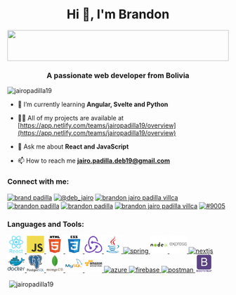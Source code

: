 <h1 align="center">Hi 👋, I'm Brandon</h1>

<a  target="blank"><img align="center" src="https://user-images.githubusercontent.com/26912874/129817845-16ecbd8b-502d-464f-8cbf-47efffe32686.gif" height="70" width="100%" /></a>
</p>



<h3 align="center">A passionate web developer from Bolivia</h3>

<p align="left"> <img src="https://komarev.com/ghpvc/?username=jairopadilla19&label=Profile%20views&color=0e75b6&style=flat" alt="jairopadilla19" /> </p>

- 🌱 I’m currently learning **Angular, Svelte and Python**

- 👨‍💻 All of my projects are available at [https://app.netlify.com/teams/jairopadilla19/overview](https://app.netlify.com/teams/jairopadilla19/overview)

- 💬 Ask me about **React and JavaScript**

- 📫 How to reach me **jairo.padilla.deb19@gmail.com**

<h3 align="left">Connect with me:</h3>
<p align="left">
<a href="https://dev.to/brand padilla" target="blank"><img align="center" src="https://cdn.jsdelivr.net/npm/simple-icons@3.0.1/icons/dev-dot-to.svg" alt="brand padilla" height="30" width="40" /></a>
<a href="https://twitter.com/@deb_jairo" target="blank"><img align="center" src="https://raw.githubusercontent.com/rahuldkjain/github-profile-readme-generator/master/src/images/icons/Social/twitter.svg" alt="@deb_jairo" height="30" width="40" /></a>
<a href="https://linkedin.com/in/brandon jairo padilla villca" target="blank"><img align="center" src="https://raw.githubusercontent.com/rahuldkjain/github-profile-readme-generator/master/src/images/icons/Social/linked-in-alt.svg" alt="brandon jairo padilla villca" height="30" width="40" /></a>
<a href="https://stackoverflow.com/users/brandon padilla" target="blank"><img align="center" src="https://raw.githubusercontent.com/rahuldkjain/github-profile-readme-generator/master/src/images/icons/Social/stack-overflow.svg" alt="brandon padilla" height="30" width="40" /></a>
<a href="https://fb.com/brandon padilla" target="blank"><img align="center" src="https://raw.githubusercontent.com/rahuldkjain/github-profile-readme-generator/master/src/images/icons/Social/facebook.svg" alt="brandon padilla" height="30" width="40" /></a>
<a href="https://www.hackerrank.com/brandon jairo padilla villca" target="blank"><img align="center" src="https://raw.githubusercontent.com/rahuldkjain/github-profile-readme-generator/master/src/images/icons/Social/hackerrank.svg" alt="brandon jairo padilla villca" height="30" width="40" /></a>
<a href="https://discord.gg/#9005" target="blank"><img align="center" src="https://raw.githubusercontent.com/rahuldkjain/github-profile-readme-generator/master/src/images/icons/Social/discord.svg" alt="#9005" height="30" width="40" /></a>
</p>

<h3 align="left">Languages and Tools:</h3>
    <p align="left">
        <a href="https://reactjs.org/" target="_blank">
            <img src="https://raw.githubusercontent.com/devicons/devicon/master/icons/react/react-original-wordmark.svg"
                alt="react" width="40" height="40" />
        </a>
        <a href="https://developer.mozilla.org/en-US/docs/Web/JavaScript" target="_blank">
            <img src="https://raw.githubusercontent.com/devicons/devicon/master/icons/javascript/javascript-original.svg"
                alt="javascript" width="40" height="40" />
        </a>
        </a> <a href="https://www.w3.org/html/" target="_blank">
            <img src="https://raw.githubusercontent.com/devicons/devicon/master/icons/html5/html5-original-wordmark.svg"
                alt="html5" width="40" height="40" />
        </a>
        <a href="https://www.w3schools.com/css/" target="_blank">
            <img src="https://raw.githubusercontent.com/devicons/devicon/master/icons/css3/css3-original-wordmark.svg"
                alt="css3" width="40" height="40" />
        </a>
        <a href="https://redux.js.org" target="_blank">
            <img src="https://raw.githubusercontent.com/devicons/devicon/master/icons/redux/redux-original.svg"
                alt="redux" width="40" height="40" />
        </a>
        <a href="https://www.java.com" target="_blank">
            <img src="https://raw.githubusercontent.com/devicons/devicon/master/icons/java/java-original.svg" alt="java"
                width="40" height="40" />
        </a>
        <a href="https://spring.io/" target="_blank">
            <img src="https://www.vectorlogo.zone/logos/springio/springio-icon.svg" alt="spring" width="40"
                height="40" />
        </a>
        <a href="https://nodejs.org" target="_blank">
            <img src="https://raw.githubusercontent.com/devicons/devicon/master/icons/nodejs/nodejs-original-wordmark.svg"
                alt="nodejs" width="40" height="40" />
        </a>
        <a href="https://expressjs.com" target="_blank">
            <img src="https://raw.githubusercontent.com/devicons/devicon/master/icons/express/express-original-wordmark.svg"
                alt="express" width="40" height="40" />
        </a>
        <a href="https://nextjs.org/" target="_blank">
            <img src="https://cdn.worldvectorlogo.com/logos/nextjs-3.svg" alt="nextjs" width="40" height="40" />
        </a>
        <a href="https://www.docker.com/" target="_blank">
            <img src="https://raw.githubusercontent.com/devicons/devicon/master/icons/docker/docker-original-wordmark.svg"
                alt="docker" width="40" height="40" />
        </a>
        <a href="https://www.postgresql.org" target="_blank">
            <img src="https://raw.githubusercontent.com/devicons/devicon/master/icons/postgresql/postgresql-original-wordmark.svg"
                alt="postgresql" width="40" height="40" />
        </a>
        <a href="https://www.mongodb.com/" target="_blank">
            <img src="https://raw.githubusercontent.com/devicons/devicon/master/icons/mongodb/mongodb-original-wordmark.svg"
                alt="mongodb" width="40" height="40" />
        </a>
        <a href="https://www.mysql.com/" target="_blank">
            <img src="https://raw.githubusercontent.com/devicons/devicon/master/icons/mysql/mysql-original-wordmark.svg"
                alt="mysql" width="40" height="40" />
        </a>
        <a href="https://aws.amazon.com" target="_blank">
            <img src="https://raw.githubusercontent.com/devicons/devicon/master/icons/amazonwebservices/amazonwebservices-original-wordmark.svg"
                alt="aws" width="40" height="40" />
        </a>
        <a href="https://azure.microsoft.com/en-in/" target="_blank">
            <img src="https://www.vectorlogo.zone/logos/microsoft_azure/microsoft_azure-icon.svg" alt="azure" width="40"
                height="40" />
        </a>
        <a href="https://firebase.google.com/" target="_blank">
            <img src="https://www.vectorlogo.zone/logos/firebase/firebase-icon.svg" alt="firebase" width="40"
                height="40" />
            <a href="https://postman.com" target="_blank">
                <img src="https://www.vectorlogo.zone/logos/getpostman/getpostman-icon.svg" alt="postman" width="40"
                    height="40" />
            </a>
            <a href="https://getbootstrap.com" target="_blank">
                <img src="https://raw.githubusercontent.com/devicons/devicon/master/icons/bootstrap/bootstrap-plain-wordmark.svg"
                    alt="bootstrap" width="40" height="40" />
            </a>
    </p>

<p>&nbsp;<img align="center" src="https://github-readme-stats.vercel.app/api?username=jairopadilla19&show_icons=true&locale=en" alt="jairopadilla19" /></p>

